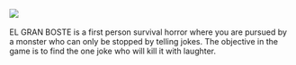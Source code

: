 <img src="https://img.itch.zone/aW1nLzE0OTc2NTgwLnBuZw==/original/v4I%2FYp.png"></img>
<br/> <br/>
EL GRAN BOSTE is a first person survival horror where you are pursued by a monster who can only be stopped by telling jokes. The objective in the game is to find the one joke who will kill it with laughter.
